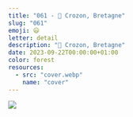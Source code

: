 ```yaml
---
title: "061 - 📍 Crozon, Bretagne"
slug: "061"
emoji: 😃
letter: detail
description: "📍 Crozon, Bretagne"
date: 2023-09-22T00:00:00+01:00
color: forest
resources:
  - src: "cover.webp"
    name: "cover"
---
```

![](cover)
